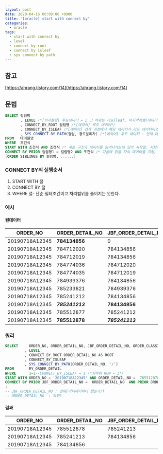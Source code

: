 ```yaml
---
layout: post
date: 2020-04-16 00:00:00 +0900
title: '[oracle] start with connect by'
categories:
  - oracle
tags:
  - start with connect by
  - level
  - connect by root
  - connect by isleaf
  - sys connect by path
---
```


## 참고
[https://ahrang.tistory.com/14](https://ahrang.tistory.com/14)


## 문법
```sql
SELECT 컬럼명
       , LEVEL /*[의사컬럼] 루프데이터 = 1 그 하위는 리프(leaf, 마지막레벨)데이터까지 1씩 증가*/
       , CONNECT_BY_ROOT 컬럼명 /*[예약어] 루트 데이터*/
       , CONNECT_BY_ISLEAF /*[예약어] 전개 과정에서 해당 데이터가 리프 데이터이면 1, 그렇지 않으면 0 */
       , SYS_CONNECT_BY_PATH(컬럼, 경로분리자) /*[예약어] 루트 데이터 ~ 현재 데이터까지 경로*/
FROM   테이블명
WHERE  조건식
START WITH 조건식 AND 조건식 /* 계층 구조의 데이터를 읽어나가는데 있어 시작점. 서브쿼리 가능 */
CONNECT BY PRIOR 컬렴명1 = 컬럼명2 AND 조건식 /* 다음에 읽을 자식 데이터를 지정, PRIOR가 붙은 컬럼명1의 값을 읽어 컬럼명2에 대입, 즉  PRIOR '1234' = 컬럼명2 요런식. 서브쿼리 불가*/
[ORDER SIBLINGS BY 컬럼명, ......]
```

### CONNECT BY의 실행순서
1. START WITH 절
2. CONNECT BY 절
3. WHERE 절- 단순 필터조건이고 처리범위를 줄이지는 못한다.


### 예시

#### 원데이터
| ORDER_NO | ORDER_DETAIL_NO | JBF_ORDER_DETAIL_NO | ORDER_CLASSIFICATION_CODE |
|---|---|---|---|
| 20190718A12345 | **784134856** |0	|10|
| 20190718A12345 | 784712020 | 784134856 | 14 |
| 20190718A12345 | 784712019 | 784134856 | 16 |
| 20190718A12345 | 784774036 | 784712020 | 15 |
| 20190718A12345 | 784774035 | 784712019 | 17 |
| 20190718A12345 | 784939376 | 784134856 | 12 |
| 20190718A12345 | 785233821 | 784939376 | 13 |
| 20190718A12345 | 785241212 | 784134856 | 16 |
| 20190718A12345 | _**785241213**_ | **784134856** | 14 |
| 20190718A12345 | 785512877 | 785241212 | 17 |
| 20190718A12345 | **785512878** | _**785241213**_ | 15 |

### 쿼리
```sql
SELECT     ORDER_NO, ORDER_DETAIL_NO, JBF_ORDER_DETAIL_NO, ORDER_CLASSIFICATION_CODE
         , LEVEL
         , CONNECT_BY_ROOT ORDER_DETAIL_NO AS ROOT
         , CONNECT_BY_ISLEAF
         , SYS_CONNECT_BY_PATH(ORDER_DETAIL_NO, '/')
FROM       MY_ORDER_DETAIL
WHERE      1=1--CONNECT_BY_ISLEAF = 1 /*최하위 ROW = 1*/
START WITH ORDER_NO = '20190718A12345' AND ORDER_DETAIL_NO =  785512878 /* 반품할대상 */
CONNECT BY PRIOR JBF_ORDER_DETAIL_NO =  ORDER_DETAIL_NO  AND PRIOR ORDER_NO = ORDER_NO
;
-- JBF_ORDER_DETAIL_NO : 상위(어디에서부터 왔는가?)
-- ORDER_DETAIL_NO  : 하위?
```

#### 결과
| ORDER_NO | ORDER_DETAIL_NO | JBF_ORDER_DETAIL_NO | ORDER_CLASSIFICATION_CODE | LEVEL | ROOT | CONNECT_BY_ISLEAF | SYS_CONNECT_BY_PATH(ORDER_DETAIL_NO,'/')  |
|---|---|---|---|---|---|---|---|
| 20190718A12345 | 785512878 | 785241213 | 15 | 1 | 785512878 | 0 | /785512878	                    
| 20190718A12345 | 785241213 | 784134856 | 14 | 2 | 785512878 | 0 | /785512878/785241213	          
| 20190718A12345 | 784134856 | 	         | 10 | 3 | 785512878 | 1 | /785512878/785241213/784134856

